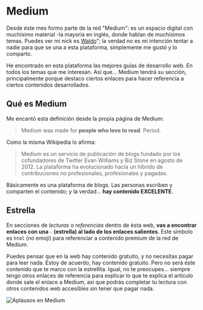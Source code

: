 # Medium

Desde éste mes formo parte de la red "Medium": es un espacio digital con muchísimo material -la mayoría en inglés, donde hablan de muchísimos temas. Puedes ver mi nick es [Waldo](https://medium.com/@walddo)"; la verdad no es mi intención tentar a nadie para que se una a esta plataforma, simplemente me gustó y lo comparto.  

He encontrado en esta plataforma las mejores guías de desarrollo web. En todos los temas que me interesan. Así que... Medium tendrá su sección, principalmente porque destaco ciertos enlaces para hacer referencia a ciertos contenidos desarrollados.

## Qué es Medium

Me encantó esta definición desde la propia página de Medium:

>Medium was made for **people who love to read**. Period.

Como la misma Wikipedia lo afirma: 
>Medium es un servicio de publicación de blogs fundado por los cofundadores de Twitter Evan Williams y Biz Stone en agosto de 2012. La plataforma ha evolucionado hacia un híbrido de contribuciones no profesionales, profesionales y pagadas. 

Básicamente es una plataforma de blogs. Las personas escriben y comparten el contenido; y la verdad... **hay contenido EXCELENTE**.

## Estrella

En secciones de _lecturas_ o _referencias_ dentro de ésta web, **vas a encontrar enlaces con una `☆` (estrella) al lado de los enlaces salientes**. Este símbolo es `html` (no emoji) para referenciar a contenido premium de la red de Medium. 

Puedes pensar que en la web hay contenido gratuito, y no necesitas pagar para leer nada. Estoy de acuerdo, hay contenido gratuito. Pero no será éste contenido que te marco con la estrellita. Igual, no te preocupes... siempre tengo otros enlaces de referencia para explicar lo que te explica el artículo donde sale el enlace a Medium, así que podrás completar tu lectura con otros contenidos web accesibles sin tener que pagar nada.

![Aplausos en Medium](./assets/img/medium-clap.gif)
